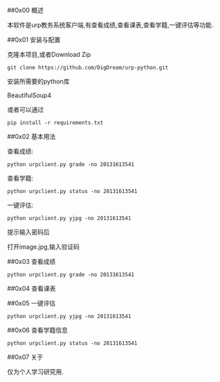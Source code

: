 ##0x00    概述

本软件是urp教务系统客户端,有查看成绩,查看课表,查看学籍,一键评估等功能.

##0x01    安装与配置

克隆本项目,或者Download Zip

    git clone https://github.com/DigDream/urp-python.git

安装所需要的python库

BeautifulSoup4

或者可以通过

    pip install -r requirements.txt

##0x02    基本用法

查看成绩:

    python urpclient.py grade -no 20131613541

查看学籍:

    python urpclient.py status -no 20131613541

一键评估:

    python urpclient.py yjpg -no 20131613541

提示输入密码后

打开image.jpg,输入验证码

##0x03    查看成绩

    python urpclient.py grade -no 20131613541

##0x04    查看课表

##0x05    一键评估

    python urpclient.py yjpg -no 20131613541

##0x06    查看学籍信息

    python urpclient.py status -no 20131613541

##0x07    关于

仅为个人学习研究用.
